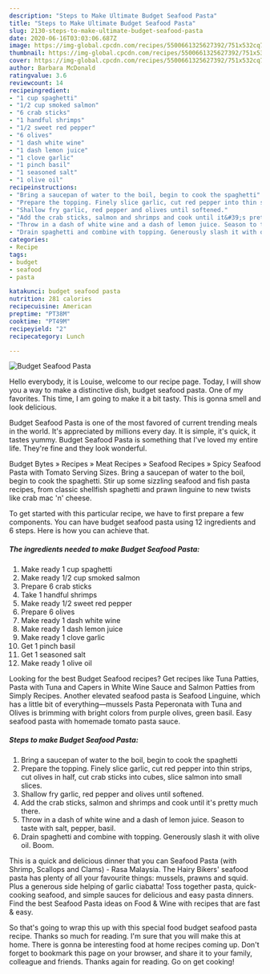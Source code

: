 ```yaml
---
description: "Steps to Make Ultimate Budget Seafood Pasta"
title: "Steps to Make Ultimate Budget Seafood Pasta"
slug: 2130-steps-to-make-ultimate-budget-seafood-pasta
date: 2020-06-16T03:03:06.687Z
image: https://img-global.cpcdn.com/recipes/5500661325627392/751x532cq70/budget-seafood-pasta-recipe-main-photo.jpg
thumbnail: https://img-global.cpcdn.com/recipes/5500661325627392/751x532cq70/budget-seafood-pasta-recipe-main-photo.jpg
cover: https://img-global.cpcdn.com/recipes/5500661325627392/751x532cq70/budget-seafood-pasta-recipe-main-photo.jpg
author: Barbara McDonald
ratingvalue: 3.6
reviewcount: 14
recipeingredient:
- "1 cup spaghetti"
- "1/2 cup smoked salmon"
- "6 crab sticks"
- "1 handful shrimps"
- "1/2 sweet red pepper"
- "6 olives"
- "1 dash white wine"
- "1 dash lemon juice"
- "1 clove garlic"
- "1 pinch basil"
- "1 seasoned salt"
- "1 olive oil"
recipeinstructions:
- "Bring a saucepan of water to the boil, begin to cook the spaghetti"
- "Prepare the topping. Finely slice garlic, cut red pepper into thin strips, cut olives in half, cut crab sticks into cubes, slice salmon into small slices."
- "Shallow fry garlic, red pepper and olives until softened."
- "Add the crab sticks, salmon and shrimps and cook until it&#39;s pretty much there."
- "Throw in a dash of white wine and a dash of lemon juice. Season to taste with salt, pepper, basil."
- "Drain spaghetti and combine with topping. Generously slash it with olive oil. Boom."
categories:
- Recipe
tags:
- budget
- seafood
- pasta

katakunci: budget seafood pasta 
nutrition: 281 calories
recipecuisine: American
preptime: "PT38M"
cooktime: "PT49M"
recipeyield: "2"
recipecategory: Lunch

---
```



![Budget Seafood Pasta](https://img-global.cpcdn.com/recipes/5500661325627392/751x532cq70/budget-seafood-pasta-recipe-main-photo.jpg)

Hello everybody, it is Louise, welcome to our recipe page. Today, I will show you a way to make a distinctive dish, budget seafood pasta. One of my favorites. This time, I am going to make it a bit tasty. This is gonna smell and look delicious.

Budget Seafood Pasta is one of the most favored of current trending meals in the world. It's appreciated by millions every day. It is simple, it's quick, it tastes yummy. Budget Seafood Pasta is something that I've loved my entire life. They're fine and they look wonderful.

Budget Bytes » Recipes » Meat Recipes » Seafood Recipes » Spicy Seafood Pasta with Tomato Serving Sizes. Bring a saucepan of water to the boil, begin to cook the spaghetti. Stir up some sizzling seafood and fish pasta recipes, from classic shellfish spaghetti and prawn linguine to new twists like crab mac &#39;n&#39; cheese.


To get started with this particular recipe, we have to first prepare a few components. You can have budget seafood pasta using 12 ingredients and 6 steps. Here is how you can achieve that.

<!--inarticleads1-->

##### The ingredients needed to make Budget Seafood Pasta:

1. Make ready 1 cup spaghetti
1. Make ready 1/2 cup smoked salmon
1. Prepare 6 crab sticks
1. Take 1 handful shrimps
1. Make ready 1/2 sweet red pepper
1. Prepare 6 olives
1. Make ready 1 dash white wine
1. Make ready 1 dash lemon juice
1. Make ready 1 clove garlic
1. Get 1 pinch basil
1. Get 1 seasoned salt
1. Make ready 1 olive oil


Looking for the best Budget Seafood recipes? Get recipes like Tuna Patties, Pasta with Tuna and Capers in White Wine Sauce and Salmon Patties from Simply Recipes. Another elevated seafood pasta is Seafood Linguine, which has a little bit of everything—mussels Pasta Peperonata with Tuna and Olives is brimming with bright colors from purple olives, green basil. Easy seafood pasta with homemade tomato pasta sauce. 

<!--inarticleads2-->

##### Steps to make Budget Seafood Pasta:

1. Bring a saucepan of water to the boil, begin to cook the spaghetti
1. Prepare the topping. Finely slice garlic, cut red pepper into thin strips, cut olives in half, cut crab sticks into cubes, slice salmon into small slices.
1. Shallow fry garlic, red pepper and olives until softened.
1. Add the crab sticks, salmon and shrimps and cook until it&#39;s pretty much there.
1. Throw in a dash of white wine and a dash of lemon juice. Season to taste with salt, pepper, basil.
1. Drain spaghetti and combine with topping. Generously slash it with olive oil. Boom.


This is a quick and delicious dinner that you can Seafood Pasta (with Shrimp, Scallops and Clams) - Rasa Malaysia. The Hairy Bikers&#39; seafood pasta has plenty of all your favourite things: mussels, prawns and squid. Plus a generous side helping of garlic ciabatta! Toss together pasta, quick-cooking seafood, and simple sauces for delicious and easy pasta dinners. Find the best Seafood Pasta ideas on Food &amp; Wine with recipes that are fast &amp; easy. 

So that's going to wrap this up with this special food budget seafood pasta recipe. Thanks so much for reading. I'm sure that you will make this at home. There is gonna be interesting food at home recipes coming up. Don't forget to bookmark this page on your browser, and share it to your family, colleague and friends. Thanks again for reading. Go on get cooking!
